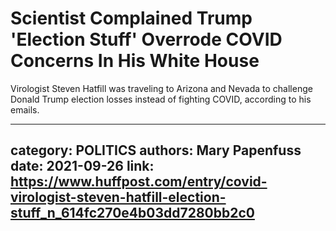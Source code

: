 # Scientist Complained Trump 'Election Stuff' Overrode COVID Concerns In His White House

Virologist Steven Hatfill was traveling to Arizona and Nevada to challenge Donald Trump election losses instead of fighting COVID, according to his emails.

---
category: POLITICS
authors: Mary Papenfuss
date: 2021-09-26
link: https://www.huffpost.com/entry/covid-virologist-steven-hatfill-election-stuff_n_614fc270e4b03dd7280bb2c0
---
